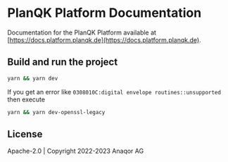 # PlanQK Platform Documentation

Documentation for the PlanQK Platform available at [https://docs.platform.planqk.de](https://docs.platform.planqk.de).

## Build and run the project

```bash
yarn && yarn dev
```

If you get an error like `0308010C:digital envelope routines::unsupported` then execute
```bash
yarn && yarn dev-openssl-legacy
```


## License

Apache-2.0 | Copyright 2022-2023 Anaqor AG
